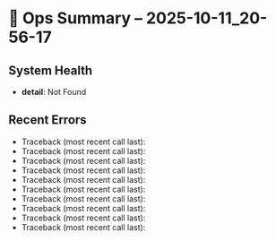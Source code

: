# 🧠 Ops Summary – 2025-10-11_20-56-17

## System Health
- **detail**: Not Found

## Recent Errors
- Traceback (most recent call last):
- Traceback (most recent call last):
- Traceback (most recent call last):
- Traceback (most recent call last):
- Traceback (most recent call last):
- Traceback (most recent call last):
- Traceback (most recent call last):
- Traceback (most recent call last):
- Traceback (most recent call last):
- Traceback (most recent call last):
